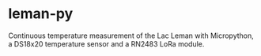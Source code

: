 # leman-py

Continuous temperature measurement of the Lac Leman with Micropython, a DS18x20 temperature sensor and a RN2483 LoRa module.
